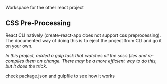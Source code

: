 Workspace for the other react project


## CSS Pre-Processing
React CLI natively (create-react-app does not support css preprocessing).
The documented way of doing this is to eject the project from CLI and go it on your own.

*In this project, added a gulp task that watches all the scss files and re-compiles them on change. There may be a more efficient way to do this, but it does the trick.*

check package.json and gulpfile to see how it works 

